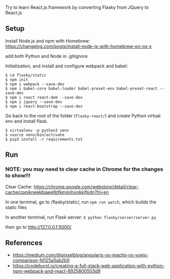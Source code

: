 Try to learn React.js framework by converting Flasky from JQuery to React.js

## Setup
Install Node.js and npm with Homebrew: https://changelog.com/posts/install-node-js-with-homebrew-on-os-x

add both Python and Node in .gitignore

Initialization, and install and configure webpack and babel:

```
$ cd flasky/static
$ npm init
$ npm i webpack --save-dev
$ npm i babel-core babel-loader babel-preset-env babel-preset-react --save-dev
$ npm i react react-dom --save-dev
$ npm i jquery --save-dev
$ npm i react-bootstrap --save-dev
```

Go back to the root of the folder (`flasky-react/`) and create Python virtual env and install flask.

```
$ virtualenv -p python3 venv
$ source venv/bin/activate
$ pip3 install -r requirements.txt
```

## Run

### NOTE: you may need to clear cache in Chrome for the changes to show!!!

Clear Cache: https://chrome.google.com/webstore/detail/clear-cache/cppjkneekbjaeellbfkmgnhonkkjfpdn?hl=en

In one terminal, go to /flasky/static/, run `npm run watch`, which builds the static files

In another terminal, run Flask server: `$ python flasky/server/server.py`

then go to http://127.0.0.1:5000/


## References
- https://medium.com/@pixxelblog/angularjs-vs-reactjs-vs-vuejs-comparison-fd125a5ab2b0
- https://codeburst.io/creating-a-full-stack-web-application-with-python-npm-webpack-and-react-8925800503d9
